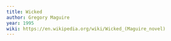 ```yaml
---
title: Wicked
author: Gregory Maguire
year: 1995
wiki: https://en.wikipedia.org/wiki/Wicked_(Maguire_novel)
---
```


